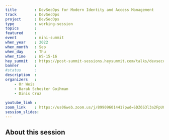 ```yaml
---
title        : DevSecOps for Modern Identity and Access Management
track        : DevSecOps
project      : DevSecOps
type         : working-session
topics       : 
featured     :
event        : mini-summit
when_year    : 2022
when_month   : Sep
when_day     : Thu
when_time    : WS-15-16
hey_summit   : https://post-summit-sessions.heysummit.com/talks/devsecops-for-modern-identity-and-access-management/
banner       : 
#status      : 
description  :
organizers   :
    - Or Weis
    - Barak Schoster Goihman
    - Dinis Cruz
       
youtube_link : 
zoom_link    : https://us06web.zoom.us/j/89909601441?pwd=SDZ6S3l3a2FpU0thZTlIcllTMFB0Zz09
session_slides:
---
```




## About this session
